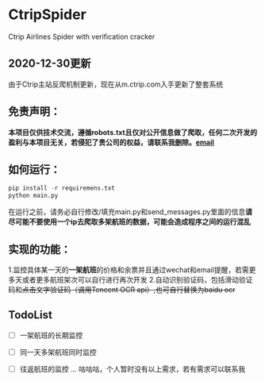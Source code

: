 # CtripSpider
Ctrip Airlines Spider with verification cracker

## 2020-12-30更新
由于Ctrip主站反爬机制更新，现在从m.ctrip.com入手更新了整套系统



## 免责声明：
**本项目仅供技术交流，遵循robots.txt且仅对公开信息做了爬取，任何二次开发的盈利与本项目无关，若侵犯了贵公司的权益，请联系我删除。[email](mailto:bestlemoon@outlook.com)**


## 如何运行：

```python
pip install -r requiremens.txt
python main.py
```

在运行之前，请务必自行修改/填充main.py和send_messages.py里面的信息**请尽可能不要使用一个ip去爬取多架航班的数据，可能会造成程序之间的运行混乱**

## 实现的功能：
1.监控具体某一天的**一架航班**的价格和余票并且通过wechat和email提醒，若需更多天或者更多航班架次可以自行进行再次开发
2.自动识别验证码，包括滑动验证码和~~点击文字验证码（调用Tencent OCR api）,也可自行替换为baidu ocr~~

## TodoList
- [ ] 一架航班的长期监控
- [ ] 同一天多架航班同时监控
- [ ] 往返航班的监控
...
咕咕咕，个人暂时没有以上需求，若有需求可以联系我


